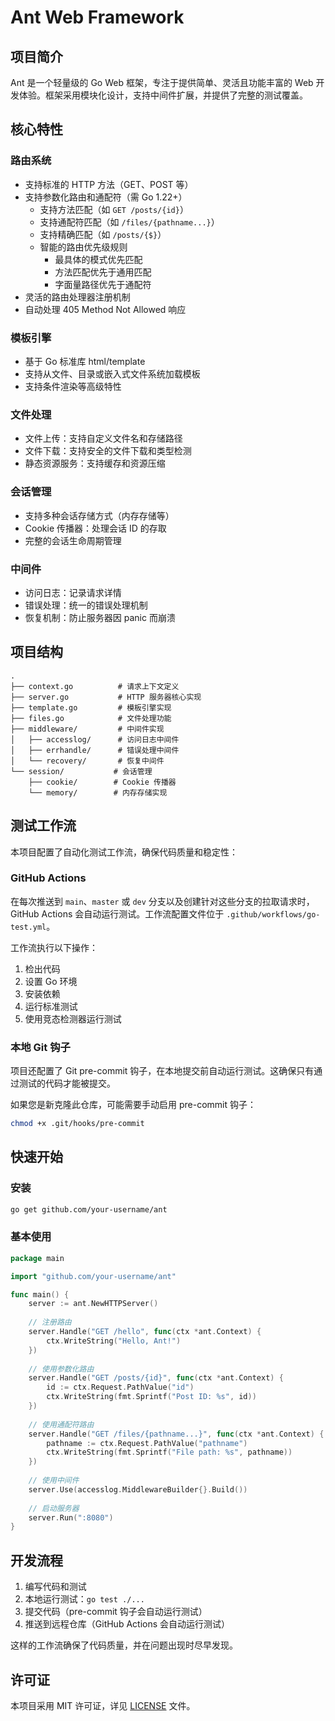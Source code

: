 # Ant Web Framework

## 项目简介

Ant 是一个轻量级的 Go Web 框架，专注于提供简单、灵活且功能丰富的 Web 开发体验。框架采用模块化设计，支持中间件扩展，并提供了完整的测试覆盖。

## 核心特性

### 路由系统
- 支持标准的 HTTP 方法（GET、POST 等）
- 支持参数化路由和通配符（需 Go 1.22+）
  - 支持方法匹配（如 `GET /posts/{id}`）
  - 支持通配符匹配（如 `/files/{pathname...}`）
  - 支持精确匹配（如 `/posts/{$}`）
  - 智能的路由优先级规则
    - 最具体的模式优先匹配
    - 方法匹配优先于通用匹配
    - 字面量路径优先于通配符
- 灵活的路由处理器注册机制
- 自动处理 405 Method Not Allowed 响应

### 模板引擎
- 基于 Go 标准库 html/template
- 支持从文件、目录或嵌入式文件系统加载模板
- 支持条件渲染等高级特性

### 文件处理
- 文件上传：支持自定义文件名和存储路径
- 文件下载：支持安全的文件下载和类型检测
- 静态资源服务：支持缓存和资源压缩

### 会话管理
- 支持多种会话存储方式（内存存储等）
- Cookie 传播器：处理会话 ID 的存取
- 完整的会话生命周期管理

### 中间件
- 访问日志：记录请求详情
- 错误处理：统一的错误处理机制
- 恢复机制：防止服务器因 panic 而崩溃

## 项目结构

```
.
├── context.go          # 请求上下文定义
├── server.go           # HTTP 服务器核心实现
├── template.go         # 模板引擎实现
├── files.go            # 文件处理功能
├── middleware/         # 中间件实现
│   ├── accesslog/      # 访问日志中间件
│   ├── errhandle/      # 错误处理中间件
│   └── recovery/       # 恢复中间件
└── session/           # 会话管理
    ├── cookie/        # Cookie 传播器
    └── memory/        # 内存存储实现
```

## 测试工作流

本项目配置了自动化测试工作流，确保代码质量和稳定性：

### GitHub Actions

在每次推送到 `main`、`master` 或 `dev` 分支以及创建针对这些分支的拉取请求时，GitHub Actions 会自动运行测试。工作流配置文件位于 `.github/workflows/go-test.yml`。

工作流执行以下操作：
1. 检出代码
2. 设置 Go 环境
3. 安装依赖
4. 运行标准测试
5. 使用竞态检测器运行测试

### 本地 Git 钩子

项目还配置了 Git pre-commit 钩子，在本地提交前自动运行测试。这确保只有通过测试的代码才能被提交。

如果您是新克隆此仓库，可能需要手动启用 pre-commit 钩子：

```bash
chmod +x .git/hooks/pre-commit
```

## 快速开始

### 安装

```bash
go get github.com/your-username/ant
```

### 基本使用

```go
package main

import "github.com/your-username/ant"

func main() {
    server := ant.NewHTTPServer()
    
    // 注册路由
    server.Handle("GET /hello", func(ctx *ant.Context) {
        ctx.WriteString("Hello, Ant!")
    })
    
    // 使用参数化路由
    server.Handle("GET /posts/{id}", func(ctx *ant.Context) {
        id := ctx.Request.PathValue("id")
        ctx.WriteString(fmt.Sprintf("Post ID: %s", id))
    })
    
    // 使用通配符路由
    server.Handle("GET /files/{pathname...}", func(ctx *ant.Context) {
        pathname := ctx.Request.PathValue("pathname")
        ctx.WriteString(fmt.Sprintf("File path: %s", pathname))
    })
    
    // 使用中间件
    server.Use(accesslog.MiddlewareBuilder{}.Build())
    
    // 启动服务器
    server.Run(":8080")
}
```

## 开发流程

1. 编写代码和测试
2. 本地运行测试：`go test ./...`
3. 提交代码（pre-commit 钩子会自动运行测试）
4. 推送到远程仓库（GitHub Actions 会自动运行测试）

这样的工作流确保了代码质量，并在问题出现时尽早发现。

## 许可证

本项目采用 MIT 许可证，详见 [LICENSE](LICENSE) 文件。
